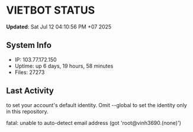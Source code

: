 # VIETBOT STATUS
**Updated**: Sat Jul 12 04:10:56 PM +07 2025

## System Info
- IP: 103.77.172.150
- Uptime: up 6 days, 19 hours, 58 minutes
- Files: 27273

## Last Activity

to set your account's default identity.
Omit --global to set the identity only in this repository.

fatal: unable to auto-detect email address (got 'root@vinh3690.(none)')
